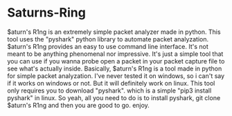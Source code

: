 # Saturns-Ring
$aturn's R1ng is an extremely simple packet analyzer made in python.
This tool uses the "pyshark" python library to automate packet analyzation.
$aturn's R1ng provides an easy to use command line interface.
It's not meant to be anything phenomenal nor impressive. It's just a simple tool that you can use if you wanna probe open a packet in your packet capture file to see what's actually inside. Basically, $aturn's R1ng is a tool made in python for simple packet analyzation.
I've never tested it on windows, so i can't say if it works on windows or not. But it will definitely work on linux.
This tool only requires you to download "pyshark". which is a simple "pip3 install pyshark" in linux.
So yeah, all you need to do is to install pyshark, git clone $aturn's R1ng and then you are good to go. enjoy.
